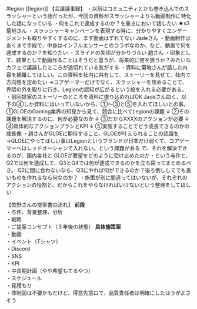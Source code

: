 #legion
[[legion]]
【会議議事録】
・以前はコミュニティとかも巻き込んでのスラッシャーという話だったが、今回の資料がスラッシャーよりも動画制作に特化した話になっている
・何をこれで達成するのか？を重きにおいて話したい
★s3
菊地さん
・スラッシャーキャンペーンを表現する時に、分かりやすくエンゲージメントも取りやすくするのに、まず動画はずれてない
Jadeさん
・動画制作はあくまで手段で、中身はインフルエンサーとのコラボなのか、など、動画で何を達成するのか？を知りたい
・スライドの矢印が分かりづらい
趙さん
・印象として、結果として動画作ることはそうだと思うが、将来的に何を狙うか？みたいなカフェで議論したところが途切れている気がする
・資料に菊地さんが話した内容を網羅してほしい。この資料を社内に共有して、ストーリーを見せて、社内で方向性を定めたい
→コアゲーマーだけでなく、スラッシャーを攻めることで、界隈の外を取りに行き、Legionの認知が広がるという絵を入れる必要がある。
・前回提案のストーリーのところを資料に盛り込めればOK
Jadeさん曰く、以下の④しか資料にはいっていないから、①～③と⑤を入れてほしいとの事。
①GLOEのGaming業界の知見から見て、競合に比べてLegionの課題
↓
②その課題を解決するのに、何が必要なのか
↓
③だからXXXXのアクションが必要
↓
④具体的なアクションプランとKPI
↓
⑤実施することでどう成長できるのかの成長像
・趙さんがGLOEに期待すること、GLOEが叶えられることの認識を
→GLOEにやってほしい事はLegionというブランドが日本だけ弱くて、コアゲーマーへはレッドオーシャンで入れない。という課題がある
で、それを解決できるのが、国内各社と
GLOEが要望をどのように受け止めたのか・という与件と、Q2では何を達成して、Q3とQ4では何が達成できるのかを立ち戻ってまとめるべき。
Q2に間に合わないなら、Q3にやれば何ができるのか？後ろ倒ししてでも良いものを作れるなら何なのか？
・施策が別に間違ってはいないが、それぞれのアクションの役割と、だからこれをやらなければいけないという整理をしてほしい

【佐野さんの提案書の流れ】
**前段**  
・与件、背景整理、分析  
・戦略  
・ご提案コンセプト（３年後の状態）
**具体施策案**  
・動画  
・イベント（Tシャツ）  
・Discord  
・SNS  
・KPI  
・中長期計画（やや希望もてるやつ）  
・スケジュール  
・見積もり  
・体制図は不要かもだけど、得意先窓口で、品質責任者は明確にしたほうがよさそう